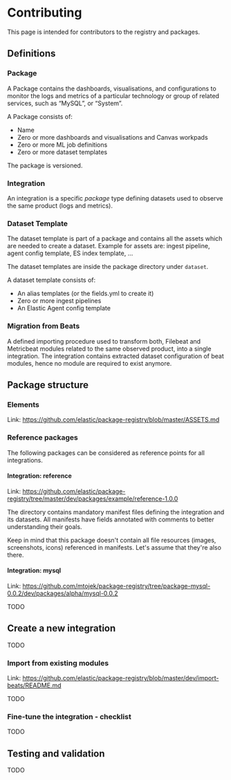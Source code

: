 # Contributing

This page is intended for contributors to the registry and packages.

## Definitions

### Package

A Package contains the dashboards, visualisations, and configurations to monitor the logs and metrics of a particular technology or group of related services, such as “MySQL”, or “System”.

A Package consists of:

* Name
* Zero or more dashboards and visualisations and Canvas workpads
* Zero or more ML job definitions
* Zero or more dataset templates

The package is versioned.

### Integration

An integration is a specific _package_ type defining datasets used to observe the same product (logs and metrics).

### Dataset Template

The dataset template is part of a package and contains all the assets which are needed to create a dataset. Example for assets are: ingest pipeline, agent config template, ES index template, ...

The dataset templates are inside the package directory under `dataset`.

A dataset template consists of:

* An alias templates (or the fields.yml to create it)
* Zero or more ingest pipelines
* An Elastic Agent config template

### Migration from Beats

A defined importing procedure used to transform both, Filebeat and Metricbeat modules related to
the same observed product, into a single integration. The integration contains extracted dataset configuration of beat
modules, hence no module are required to exist anymore.

## Package structure

### Elements

Link: https://github.com/elastic/package-registry/blob/master/ASSETS.md

### Reference packages

The following packages can be considered as reference points for all integrations.

#### Integration: reference

Link: https://github.com/elastic/package-registry/tree/master/dev/packages/example/reference-1.0.0

The directory contains mandatory manifest files defining the integration and its datasets. All manifests have fields
annotated with comments to better understanding their goals.

Keep in mind that this package doesn't contain all file resources (images, screenshots, icons) referenced in manifests.
Let's assume that they're also there.

#### Integration: mysql

Link: https://github.com/mtojek/package-registry/tree/package-mysql-0.0.2/dev/packages/alpha/mysql-0.0.2

TODO

## Create a new integration

TODO

### Import from existing modules

Link: https://github.com/elastic/package-registry/blob/master/dev/import-beats/README.md

TODO

### Fine-tune the integration - checklist

TODO

## Testing and validation

TODO

